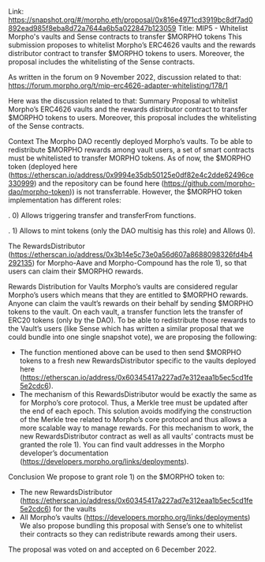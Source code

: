 Link: https://snapshot.org/#/morpho.eth/proposal/0x816e4971cd3919bc8df7ad0892ead985f8eba8d72a7644a6b5a022847b123059
Title: MIP5 - Whitelist Morpho's vaults and Sense contracts to transfer $MORPHO tokens
This submission proposes to whitelist Morpho’s ERC4626 vaults and the rewards distributor contract to transfer $MORPHO tokens to users. Moreover, the proposal includes the whitelisting of the Sense contracts.

As written in the forum on 9 November 2022, discussion related to that: https://forum.morpho.org/t/mip-erc4626-adapter-whitelisting/178/1

Here was the discussion related to that:
Summary
Proposal to whitelist Morpho’s ERC4626 vaults and the rewards distributor contract to transfer $MORPHO tokens to users. Moreover, this proposal includes the whitelisting of the Sense contracts.

Context
The Morpho DAO recently deployed Morpho’s vaults. To be able to redistribute $MORPHO rewards among vault users, a set of smart contracts must be whitelisted to transfer MORPHO tokens.
As of now, the $MORPHO token (deployed here (https://etherscan.io/address/0x9994e35db50125e0df82e4c2dde62496ce330999) and the repository can be found here (https://github.com/morpho-dao/morpho-token)) is not transferrable. However, the $MORPHO token implementation has different roles:

. 0)  Allows triggering transfer and transferFrom functions.

. 1)  Allows to mint tokens (only the DAO multisig has this role) and Allows 0).

The RewardsDistributor (https://etherscan.io/address/0x3b14e5c73e0a56d607a8688098326fd4b4292135) for Morpho-Aave and Morpho-Compound has the role 1), so that users can claim their $MORPHO rewards.

Rewards Distribution for Vaults
Morpho’s vaults are considered regular Morpho’s users which means that they are entitled to $MORPHO rewards. Anyone can claim the vault’s rewards on their behalf by sending $MORPHO tokens to the vault. On each vault, a transfer function lets the transfer of ERC20 tokens (only by the DAO).
To be able to redistribute those rewards to the Vault’s users (like Sense which has written a similar proposal that we could bundle into one single snapshot vote), we are proposing the following:
- The function mentioned above can be used to then send $MORPHO tokens to a fresh new RewardsDistributor specific to the vaults deployed here (https://etherscan.io/address/0x60345417a227ad7e312eaa1b5ec5cd1fe5e2cdc6).
- The mechanism of this RewardsDistributor would be exactly the same as for Morpho’s core protocol. Thus, a Merkle tree must be updated after the end of each epoch.
This solution avoids modifying the construction of the Merkle tree related to Morpho’s core protocol and thus allows a more scalable way to manage rewards.
For this mechanism to work, the new RewardsDistributor contract as well as all vaults’ contracts must be granted the role 1).
You can find vault addresses in the Morpho developer’s documentation (https://developers.morpho.org/links/deployments).

Conclusion
We propose to grant role 1) on the $MORPHO token to:
- The new RewardsDistributor (https://etherscan.io/address/0x60345417a227ad7e312eaa1b5ec5cd1fe5e2cdc6) for the vaults
- All Morpho’s vaults (https://developers.morpho.org/links/deployments)
We also propose bundling this proposal with Sense’s one to whitelist their contracts so they can redistribute rewards among their users.

The proposal was voted on and accepted on 6 December 2022.
